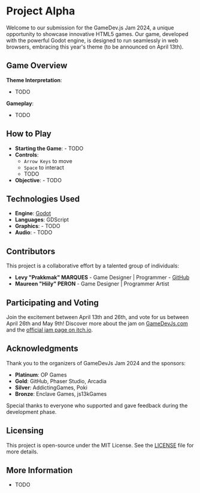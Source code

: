 # Project Alpha

Welcome to our submission for the GameDev.js Jam 2024, a unique opportunity to showcase innovative HTML5 games. Our game, developed with the powerful Godot engine, is designed to run seamlessly in web browsers, embracing this year's theme (to be announced on April 13th).

## Game Overview

**Theme Interpretation**:
- TODO

**Gameplay**:
- TODO

## How to Play

- **Starting the Game**: - TODO
- **Controls**:
  - `Arrow Keys` to move
  - `Space` to interact
  - TODO
- **Objective**: - TODO

## Technologies Used

- **Engine**: [Godot](https://godotengine.org/)
- **Languages**: GDScript
- **Graphics**: - TODO
- **Audio**: - TODO

## Contributors

This project is a collaborative effort by a talented group of individuals:

- **Levy "Prakkmak" MARQUES** - Game Designer | Programmer - [GitHub](#)
- **Maureen "Hiily" PERON** - Game Designer | Programmer Artist

## Participating and Voting

Join the excitement between April 13th and 26th, and vote for us between April 26th and May 9th! Discover more about the jam on [GameDevJs.com](https://gamedevjs.com/jam/2024/) and the [official jam page on itch.io](https://itch.io/jam/gamedevjs-2024).

## Acknowledgments

Thank you to the organizers of GameDevJs Jam 2024 and the sponsors:
- **Platinum**: OP Games
- **Gold**: GitHub, Phaser Studio, Arcadia
- **Silver**: AddictingGames, Poki
- **Bronze**: Enclave Games, js13kGames

Special thanks to everyone who supported and gave feedback during the development phase.

## Licensing

This project is open-source under the MIT License. See the [LICENSE](LICENSE.md) file for more details.

## More Information

- TODO

